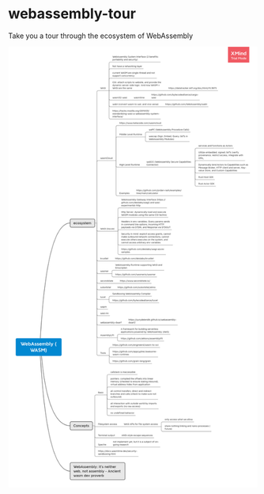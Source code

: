 # webassembly-tour

Take you a tour through the ecosystem of WebAssembly

![](assets/wasm_tour.png)
